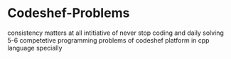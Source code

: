 # Codeshef-Problems
consistency matters at all intitiative of never stop coding and daily solving 5-6 competetive programming problems of codeshef platform in cpp  language specially
